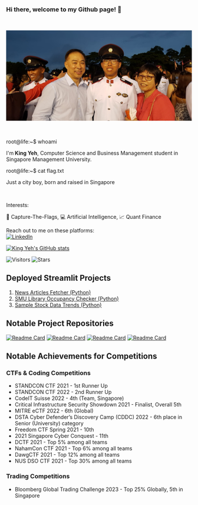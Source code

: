 ### Hi there, welcome to my Github page! 👋

<br>

  ![Proudest moment of my life](asset_1.jpg)

<br>
<p>root@life:~$ whoami</p>
<p>I'm<strong> King Yeh</strong>, Computer Science and Business Management student in Singapore Management University. </p>
<p>root@life:~$ cat flag.txt
<p>Just a city boy, born and raised in Singapore</p>
<br>
<p>Interests:</p>
<p>🚩 Capture-The-Flags, 💻 Artificial Intelligence, 📈 Quant Finance </p>

Reach out to me on these platforms:
<br>
[![LinkedIn](https://img.shields.io/badge/-King%20Yeh-blue?style=flat-square&logo=linkedin&logoColor=white)](https://www.linkedin.com/in/king-yeh-cheah/)


[![King Yeh's GitHub stats](https://github-readme-stats.vercel.app/api?username=xbowery&count_private=true&show_icons=true&theme=tokyonight)](https://github.com/xbowery)

![Visitors](https://api.visitorbadge.io/api/visitors?path=https%3A%2F%2Fgithub.com%2Fxbowery&countColor=%23263759)
![Stars](https://img.shields.io/badge/dynamic/json?label=%20Stars&query=%24.stars&url=https://api.github-star-counter.workers.dev/user/xbowery)

## Deployed Streamlit Projects
1. [News Articles Fetcher (Python)](https://xbowery-news-articles-fetcher-singapore-news-onlyapp-nse2t0.streamlit.app/)
2. [SMU Library Occupancy Checker (Python)](https://xbowery-smu-library-occupancy-streamlitapp-3jmo2d.streamlit.app/)
3. [Sample Stock Data Trends (Python)](https://xbowery-stock-data-streamlit-app-n8zrgt.streamlit.app/)


## Notable Project Repositories

[![Readme Card](https://github-readme-stats.vercel.app/api/pin/?username=xbowery&repo=CS203_Proj&show_owner=true)](https://github.com/xbowery/CS203_Proj)
[![Readme Card](https://github-readme-stats.vercel.app/api/pin/?username=xbowery&repo=android-portfolio-management&show_owner=true)](https://github.com/xbowery/android-portfolio-management)
[![Readme Card](https://github-readme-stats.vercel.app/api/pin/?username=xbowery&repo=HEAP-telebot-workshop&show_owner=true)](https://github.com/xbowery/HEAP-telebot-workshop)
[![Readme Card](https://github-readme-stats.vercel.app/api/pin/?username=xbowery&repo=president_gu_bot&show_owner=true)](https://github.com/xbowery/president_gu_bot)

## Notable Achievements for Competitions

### CTFs & Coding Competitions
- STANDCON CTF 2021 - 1st Runner Up
- STANDCON CTF 2022 - 2nd Runner Up
- CodeIT Suisse 2022 - 4th (Team, Singapore)
- Critical Infrastructure Security Showdown 2021 - Finalist, Overall 5th
- MITRE eCTF 2022 - 6th (Global)
- DSTA Cyber Defender’s Discovery Camp (CDDC) 2022 - 6th place in Senior (University) category
- Freedom CTF Spring 2021 - 10th
- 2021 Singapore Cyber Conquest - 11th
- DCTF 2021 - Top 5% among all teams
- NahamCon CTF 2021 - Top 6% among all teams
- DawgCTF 2021 - Top 12% among all teams
- NUS DSO CTF 2021 - Top 30% among all teams

### Trading Competitions
- Bloomberg Global Trading Challenge 2023 - Top 25% Globally, 5th in Singapore

<!--
**xbowery/xbowery** is a ✨ _special_ ✨ repository because its `README.md` (this file) appears on your GitHub profile.

Here are some ideas to get you started:

- 🔭 I’m currently working on ...
- 🌱 I’m currently learning ...
- 👯 I’m looking to collaborate on ...
- 🤔 I’m looking for help with ...
- 💬 Ask me about ...
- 📫 How to reach me: ...
- 😄 Pronouns: ...
- ⚡ Fun fact: ...
-->
